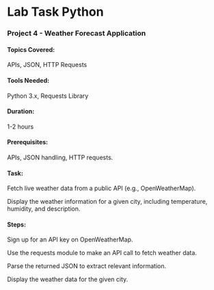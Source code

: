 
# Lab Task Python
### Project 4 - Weather Forecast Application
#### Topics Covered: 
APIs, JSON, HTTP Requests
#### Tools Needed: 
Python 3.x, Requests Library
#### Duration: 
1-2 hours
#### Prerequisites: 
APIs, JSON handling, HTTP requests.

#### Task:
Fetch live weather data from a public API (e.g., OpenWeatherMap).

Display the weather information for a given city, including temperature, humidity, and description.

#### Steps:
Sign up for an API key on OpenWeatherMap.

Use the requests module to make an API call to fetch weather data.

Parse the returned JSON to extract relevant information.

Display the weather data for the given city.


